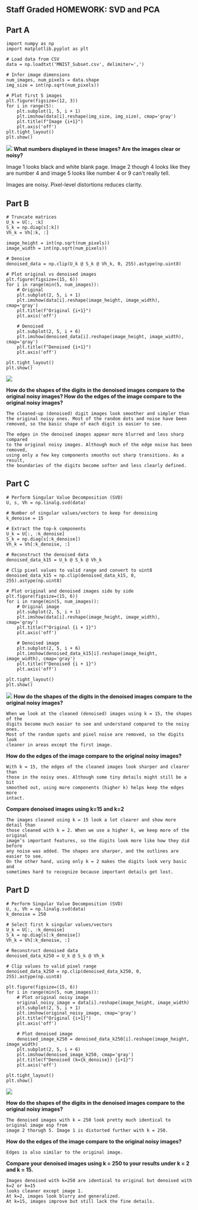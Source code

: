 ## Staff Graded HOMEWORK: SVD and PCA

## Part A
```
import numpy as np
import matplotlib.pyplot as plt

# Load data from CSV
data = np.loadtxt('MNIST_Subset.csv', delimiter=',')

# Infer image dimensions
num_images, num_pixels = data.shape
img_size = int(np.sqrt(num_pixels))

# Plot first 5 images
plt.figure(figsize=(12, 3))
for i in range(5):
    plt.subplot(1, 5, i + 1)
    plt.imshow(data[i].reshape(img_size, img_size), cmap='gray')
    plt.title(f"Image {i+1}")
    plt.axis('off')
plt.tight_layout()
plt.show()
```
![](https://raw.githubusercontent.com/MishraSubash/imageCollection/refs/heads/main/fig_1.png)
**What numbers displayed in these images? Are the images clear or noisy?**

Image 1 looks black and white blank page.
Image 2 though 4 looks like they are number 4 and image 5 looks like number 4 or 9 can't really tell. 

Images are noisy. Pixel-level distortions reduces clarity.

## Part B

```
# Truncate matrices
U_k = U[:, :k]
S_k = np.diag(s[:k])
Vh_k = Vh[:k, :]

image_height = int(np.sqrt(num_pixels))
image_width = int(np.sqrt(num_pixels))

# Denoise 
denoised_data = np.clip(U_k @ S_k @ Vh_k, 0, 255).astype(np.uint8)

# Plot original vs denoised images
plt.figure(figsize=(15, 6))
for i in range(min(5, num_images)):
    # Original
    plt.subplot(2, 5, i + 1)
    plt.imshow(data[i].reshape(image_height, image_width), cmap='gray')
    plt.title(f"Original {i+1}")
    plt.axis('off')

    # Denoised
    plt.subplot(2, 5, i + 6)
    plt.imshow(denoised_data[i].reshape(image_height, image_width), cmap='gray')
    plt.title(f"Denoised {i+1}")
    plt.axis('off')

plt.tight_layout()
plt.show()
```
![](https://raw.githubusercontent.com/MishraSubash/imageCollection/refs/heads/main/fig_2.png)

**How do the shapes of the digits in the denoised images compare to the original noisy images? How do the edges of the image compare to the original noisy images?**

    The cleaned-up (denoised) digit images look smoother and simpler than
    the original noisy ones. Most of the random dots and noise have been 
    removed, so the basic shape of each digit is easier to see. 

    The edges in the denoised images appear more blurred and less sharp compared
    to the original noisy images. Although much of the edge noise has been removed, 
    using only a few key components smooths out sharp transitions. As a result, 
    the boundaries of the digits become softer and less clearly defined. 

## Part C
```
# Perform Singular Value Decomposition (SVD)
U, s, Vh = np.linalg.svd(data)

# Number of singular values/vectors to keep for denoising
k_denoise = 15

# Extract the top-k components
U_k = U[:, :k_denoise]
S_k = np.diag(s[:k_denoise])
Vh_k = Vh[:k_denoise, :]

# Reconstruct the denoised data
denoised_data_k15 = U_k @ S_k @ Vh_k

# Clip pixel values to valid range and convert to uint8
denoised_data_k15 = np.clip(denoised_data_k15, 0, 255).astype(np.uint8)

# Plot original and denoised images side by side
plt.figure(figsize=(15, 6))
for i in range(min(5, num_images)):
    # Original image
    plt.subplot(2, 5, i + 1)
    plt.imshow(data[i].reshape(image_height, image_width), cmap='gray')
    plt.title(f"Original {i + 1}")
    plt.axis('off')

    # Denoised image
    plt.subplot(2, 5, i + 6)
    plt.imshow(denoised_data_k15[i].reshape(image_height, image_width), cmap='gray')
    plt.title(f"Denoised {i + 1}")
    plt.axis('off')

plt.tight_layout()
plt.show()
```
![](https://raw.githubusercontent.com/MishraSubash/imageCollection/refs/heads/main/fig_3.png)
**How do the shapes of the digits in the denoised images compare to the original noisy images?** 

    When we look at the cleaned (denoised) images using k = 15, the shapes of the 
    digits become much easier to see and understand compared to the noisy ones. 
    Most of the random spots and pixel noise are removed, so the digits look 
    cleaner in areas except the first image. 

**How do the edges of the image compare to the original noisy images?** 

    With k = 15, the edges of the cleaned images look sharper and clearer than 
    those in the noisy ones. Although some tiny details might still be a bit 
    smoothed out, using more components (higher k) helps keep the edges more 
    intact.

**Compare denoised images using k=15 and k=2**

    The images cleaned using k = 15 look a lot clearer and show more detail than 
    those cleaned with k = 2. When we use a higher k, we keep more of the original 
    image’s important features, so the digits look more like how they did before 
    any noise was added. The shapes are sharper, and the outlines are easier to see. 
    On the other hand, using only k = 2 makes the digits look very basic and 
    sometimes hard to recognize because important details get lost. 


## Part D
```
# Perform Singular Value Decomposition (SVD)
U, s, Vh = np.linalg.svd(data)
k_denoise = 250 

# Select first k singular values/vectors
U_k = U[:, :k_denoise]
S_k = np.diag(s[:k_denoise])
Vh_k = Vh[:k_denoise, :]

# Reconstruct denoised data
denoised_data_k250 = U_k @ S_k @ Vh_k

# Clip values to valid pixel range
denoised_data_k250 = np.clip(denoised_data_k250, 0, 255).astype(np.uint8)

plt.figure(figsize=(15, 6))
for i in range(min(5, num_images)):
    # Plot original noisy image
    original_noisy_image = data[i].reshape(image_height, image_width)
    plt.subplot(2, 5, i + 1)
    plt.imshow(original_noisy_image, cmap='gray')
    plt.title(f"Original {i+1}")
    plt.axis('off')

    # Plot denoised image
    denoised_image_k250 = denoised_data_k250[i].reshape(image_height, image_width)
    plt.subplot(2, 5, i + 6)
    plt.imshow(denoised_image_k250, cmap='gray')
    plt.title(f"Denoised (k={k_denoise}) {i+1}")
    plt.axis('off')

plt.tight_layout()
plt.show()
```

![](https://raw.githubusercontent.com/MishraSubash/imageCollection/refs/heads/main/Fig_4.png)

**How do the shapes of the digits in the denoised images compare to the original noisy images?**

    The denoised images with k = 250 look pretty much identical to original image esp from 
    image 2 thorugh 5. Image 1 is distorted further with k = 250. 

**How do the edges of the image compare to the original noisy images?**

    Edges is also similar to the original image. 

**Compare your denoised images using k = 250 to your results under k = 2 and k = 15.**

    Images denoised with k=250 are identical to original but denoised with k=2 or k=15 
    looks cleaner except image 1. 
    At k=2, images look blurry and generalized.
    At k=15, images improve but still lack the fine details.
